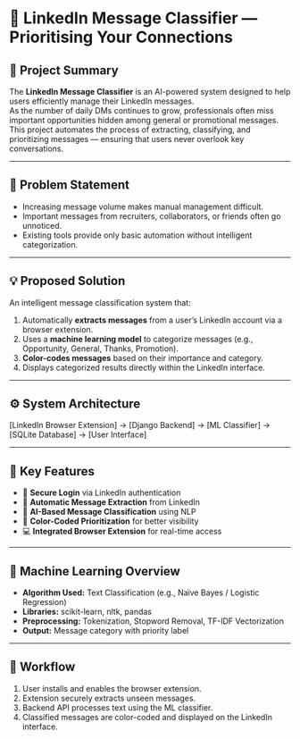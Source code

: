 # 📩 LinkedIn Message Classifier — Prioritising Your Connections

## 🧠 Project Summary
The **LinkedIn Message Classifier** is an AI-powered system designed to help users efficiently manage their LinkedIn messages.  
As the number of daily DMs continues to grow, professionals often miss important opportunities hidden among general or promotional messages.  
This project automates the process of extracting, classifying, and prioritizing messages — ensuring that users never overlook key conversations.

---

## 🎯 Problem Statement
- Increasing message volume makes manual management difficult.  
- Important messages from recruiters, collaborators, or friends often go unnoticed.  
- Existing tools provide only basic automation without intelligent categorization.

---

## 💡 Proposed Solution
An intelligent message classification system that:
1. Automatically **extracts messages** from a user’s LinkedIn account via a browser extension.  
2. Uses a **machine learning model** to categorize messages (e.g., Opportunity, General, Thanks, Promotion).  
3. **Color-codes messages** based on their importance and category.  
4. Displays categorized results directly within the LinkedIn interface.

---

## ⚙️ System Architecture
[LinkedIn Browser Extension] → [Django Backend] → [ML Classifier] → [SQLite Database] → [User Interface]

---

## 🧩 Key Features
- 🔐 **Secure Login** via LinkedIn authentication  
- 📨 **Automatic Message Extraction** from LinkedIn  
- 🤖 **AI-Based Message Classification** using NLP  
- 🎨 **Color-Coded Prioritization** for better visibility  
- 💻 **Integrated Browser Extension** for real-time access  

---


## 🔬 Machine Learning Overview
- **Algorithm Used:** Text Classification (e.g., Naïve Bayes / Logistic Regression)  
- **Libraries:** scikit-learn, nltk, pandas  
- **Preprocessing:** Tokenization, Stopword Removal, TF-IDF Vectorization  
- **Output:** Message category with priority label  

---

## 🚀 Workflow
1. User installs and enables the browser extension.  
2. Extension securely extracts unseen messages.  
3. Backend API processes text using the ML classifier.  
4. Classified messages are color-coded and displayed on the LinkedIn interface.  
